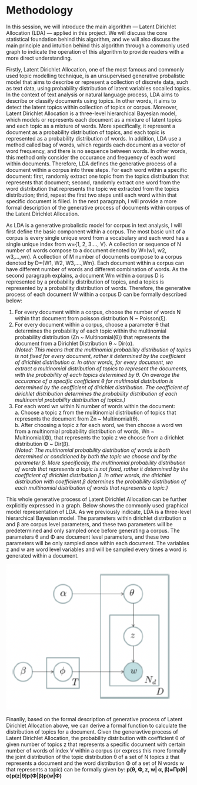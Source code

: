 # Methodology
In this session, we will introduce the main algorithm — Latent Dirichlet Allocation (LDA) — applied in this project. We will discuss the core statistical foundation behind this algorithm, and we will also discuss the main principle and intuition behind this algorithm through a commonly used graph to indicate the operation of this algorithm to provide readers with a more direct understanding. 

Firstly, Latent Dirichlet Allocation, one of the most famous and commonly used topic modelling technique, is an unsupervised generative probalistic model that aims to describe or represent a collection of discrete data, such as text data, using probability distribution of latent variables socalled topics. In the context of text analysis or natural language process, LDA aims to describe or classify documents using topics. In other words, it aims to detect the latent topics within collection of topics or corpus. Moreover, Latent Dirichlet Allocation is a three-level hierarchical Bayesian model, which models or represents each document as a mixture of latent topics and each topic as a mixture of words. More specifically, it represent a document as a probability distribution of topics, and each topic is represented as a probability distribution of words. In addition, LDA use a method called bag of words, which regards each document as a vector of word frequency, and there is no sequence between words. In other words, this method only consider the occurance and frequency of each word within documents. Therefore, LDA defines the generative process of a document within a corpus into three steps. For each word within a specific document: first, randomly extract one topic from the topics distribution that represents that document; second, randomly extract one word from the word distribution that represents the topic we extracted from the topics distribution; thrid, repeat the first two steps until each word within that specific document is filled. In the next paragraph, I will provide a more formal description of the generative process of documents within corpus of the Latent Dirichlet Allocation.

As LDA is a generative probalistic model for corpus in text analysis, I will first define the basic component within a corpus. The most basic unit of a corpus is every single unique word from a vocabulary and each word has a single unique index from w={1, 2, 3...., V}. A collection or sequence of N number of words compose to a document denoted by W=(w1, w2, w3,...,wn). A collection of M number of documents compose to a corpus denoted by D={W1, W2, W3,....,Wm}. Each document within a corpus can have different number of words and different combination of words. As the second paragraph explains, a document Wm within a corpus D is represented by a probability distribution of topics, and a topics is represented by a probability distribution of words. Therefore, the generative process of each document W within a corpus D can be formally described below: 
1. For every document within a corpus, choose the number of words N within that document from poisson distribution N ~ Poisson(ξ). 
2. For every document within a corpus, choose a parameter θ that determines the probability of each topic within the multinomial probability distribution (Zn ~ Multinomial(θ)) that represents the document from a Dirichlet Distribution θ ~ Dir(α).                                                                                      
*(Noted: This means that the multinomial probability distribution of topics is not fixed for every document, rather it determined by the coefficient of dirichlet distribution α. Ιn other words, for every document, we extract a multinomial distribution of topics to represent the documents, with the probability of each topics determined by θ. On average the occurance of a specific coefficient θ for multimoial distribution is determined by the ceofficient of dirichlet distribution. The ceofficient of dirichlet distribution determines the probability distribution of each multinomial probability distribution of topics.)*
3. For each word wn within N number of words within the document:                                                                                                 
   a. Choose a topic z from the mulitinomial distribution of topics that represents the document from Zn ~ Multinomial(θ).                                   
   b. After choosing a topic z for each word, we then choose a word wn from a multinomial probability distribution of words, Wn ~ Multinomial(Φ), that represents the topic z we choose from a dirichlet distribution Φ ~ Dir(β).                                                                                                                                    
*(Noted: The multinomial probability distribution of words is both determined or conditioned by both the topic we choose and by the parameter β. More specifically, the multinomial probability distribution of words that represents a topic is not fixed, rather it determined by the coefficient of dirichlet distribution β. In other words, the dirichlet distribution with coefficient β determines the probability distribution of each multinomial distribution of words that represents a topic.)*

This whole generative process of Latent Dirichlet Allocation can be further explicitly expressed in a graph. Below shows the commonly used graphical model representation of LDA. As we previously indicate, LDA is a three-level hierarchical Bayesian model. The parameters within dirichlet distribution α and β are corpus level parameters, and these two parameters will be predetermined and only sampled once before generating a corpus. The parameters θ and Φ are document level parameters, and these two parameters will be only sampled once within each document. The variables z and w are word level variables and will be sampled every times a word is generated within a document.

![image](https://github.com/HongbinZhaoxYL/project/blob/main/截屏2022-04-24%2021.26.28.png)

Finanlly, based on the formal description of generative process of Latent Dirichlet Allocation above, we can derive a formal function to calculate the distribution of topics for a document. Given the generavtive process of Latent Dirichlet Allocation, the probability distribution with coefficient θ of given number of topics z that represents a specific document with certain number of words of index V within a corpus (or express this more formally the joint distribution of the topic distribution θ of a set of N topics z that represents a document and the word distribution Φ of a set of N words w that represents a topic) can be formally given by:   **p(θ, Φ, z, w| α, β)=Πp(θ|α)p(z|θ)p(Φ|β)p(w|Φ)** 


